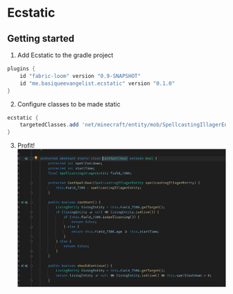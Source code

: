 # Ecstatic

## Getting started
1. Add Ecstatic to the gradle project
```gradle
plugins {
    id "fabric-loom" version "0.9-SNAPSHOT"
    id "me.basiqueevangelist.ecstatic" version "0.1.0"
}
```
2. Configure classes to be made static
```gradle
ecstatic {
    targetedClasses.add 'net/minecraft/entity/mob/SpellcastingIllagerEntity$CastSpellGoal'
}
```
3. Profit!
![Example](./media/example.png)